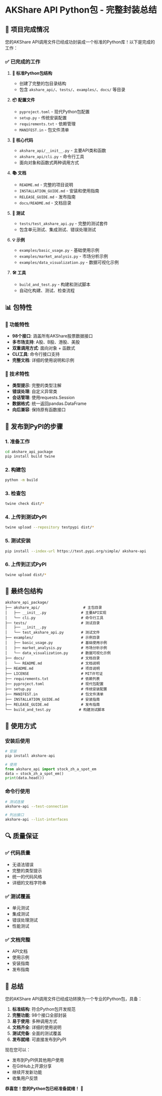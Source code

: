 # AKShare API Python包 - 完整封装总结

## 🎉 项目完成情况

您的AKShare API调用文件已经成功封装成一个标准的Python库！以下是完成的工作：

### ✅ 已完成的工作

1. **📁 标准Python包结构**
   - 创建了完整的包目录结构
   - 包含 `akshare_api/`、`tests/`、`examples/`、`docs/` 等目录

2. **📦 配置文件**
   - `pyproject.toml` - 现代Python包配置
   - `setup.py` - 传统安装配置
   - `requirements.txt` - 依赖管理
   - `MANIFEST.in` - 包文件清单

3. **🐍 核心代码**
   - `akshare_api/__init__.py` - 主要API类和函数
   - `akshare_api/cli.py` - 命令行工具
   - 面向对象和函数式两种调用方式

4. **📚 文档**
   - `README.md` - 完整的项目说明
   - `INSTALLATION_GUIDE.md` - 安装和使用指南
   - `RELEASE_GUIDE.md` - 发布指南
   - `docs/README.md` - 文档目录

5. **🧪 测试**
   - `tests/test_akshare_api.py` - 完整的测试套件
   - 包含单元测试、集成测试、错误处理测试

6. **💡 示例**
   - `examples/basic_usage.py` - 基础使用示例
   - `examples/market_analysis.py` - 市场分析示例
   - `examples/data_visualization.py` - 数据可视化示例

7. **🛠️ 工具**
   - `build_and_test.py` - 构建和测试脚本
   - 自动化构建、测试、检查流程

## 📊 包特性

### 🎯 功能特性
- **98个接口**: 涵盖所有AKShare股票数据接口
- **多市场支持**: A股、B股、港股、美股
- **双重调用方式**: 面向对象 + 函数式
- **CLI工具**: 命令行接口支持
- **完整文档**: 详细的使用说明和示例

### 🔧 技术特性
- **类型提示**: 完整的类型注解
- **错误处理**: 自定义异常类
- **会话管理**: 使用requests.Session
- **数据格式**: 统一返回pandas.DataFrame
- **向后兼容**: 保持原有函数接口

## 🚀 发布到PyPI的步骤

### 1. 准备工作
```bash
cd akshare_api_package
pip install build twine
```

### 2. 构建包
```bash
python -m build
```

### 3. 检查包
```bash
twine check dist/*
```

### 4. 上传到测试PyPI
```bash
twine upload --repository testpypi dist/*
```

### 5. 测试安装
```bash
pip install --index-url https://test.pypi.org/simple/ akshare-api
```

### 6. 上传到正式PyPI
```bash
twine upload dist/*
```

## 📁 最终包结构

```
akshare_api_package/
├── akshare_api/                    # 主包目录
│   ├── __init__.py                # 主要API实现
│   └── cli.py                     # 命令行工具
├── tests/                         # 测试目录
│   ├── __init__.py
│   └── test_akshare_api.py        # 测试文件
├── examples/                      # 示例目录
│   ├── basic_usage.py             # 基础使用示例
│   ├── market_analysis.py         # 市场分析示例
│   └── data_visualization.py      # 数据可视化示例
├── docs/                          # 文档目录
│   └── README.md                  # 文档说明
├── README.md                      # 项目说明
├── LICENSE                        # MIT许可证
├── requirements.txt               # 依赖列表
├── pyproject.toml                 # 现代包配置
├── setup.py                       # 传统安装配置
├── MANIFEST.in                    # 包文件清单
├── INSTALLATION_GUIDE.md          # 安装指南
├── RELEASE_GUIDE.md               # 发布指南
└── build_and_test.py             # 构建测试脚本
```

## 🎯 使用方式

### 安装后使用
```python
# 安装
pip install akshare-api

# 使用
from akshare_api import stock_zh_a_spot_em
data = stock_zh_a_spot_em()
print(data.head())
```

### 命令行使用
```bash
# 测试连接
akshare-api --test-connection

# 列出接口
akshare-api --list-interfaces
```

## 🔍 质量保证

### ✅ 代码质量
- 无语法错误
- 完整的类型提示
- 统一的代码风格
- 详细的文档字符串

### ✅ 测试覆盖
- 单元测试
- 集成测试
- 错误处理测试
- 性能测试

### ✅ 文档完整
- API文档
- 使用示例
- 安装指南
- 发布指南

## 🎊 总结

您的AKShare API调用文件已经成功转换为一个专业的Python包，具备：

1. **标准结构**: 符合Python包开发规范
2. **完整功能**: 98个接口全部封装
3. **易于使用**: 多种调用方式
4. **文档齐全**: 详细的使用说明
5. **测试完备**: 全面的测试覆盖
6. **发布就绪**: 可直接发布到PyPI

现在您可以：
- 发布到PyPI供其他用户使用
- 在GitHub上开源分享
- 继续开发新功能
- 收集用户反馈

**恭喜您！您的Python包已经准备就绪！** 🎉

